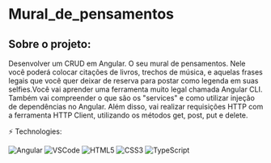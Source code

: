 # Mural_de_pensamentos
## Sobre o projeto:
Desenvolver um CRUD em Angular.
O seu mural de pensamentos. Nele você poderá colocar citações de livros, trechos de música, e aquelas frases legais que você quer deixar de reserva para postar como legenda em suas selfies.Você vai aprender uma ferramenta muito legal chamada Angular CLI. 
Também vai compreender o que são os "services" e como utilizar injeção de dependências no Angular. Além disso, vai realizar requisições HTTP com a ferramenta HTTP Client, utilizando os métodos get, post, put e delete.

⚡ Technologies:

![Angular](https://img.shields.io/badge/-Angular-DD0031?style=flat-square&logo=angular)
![VSCode](https://img.shields.io/badge/-VSCode-007ACC?style=flat-square&logo=visual-studio-code&logoColor=white)
![HTML5](https://img.shields.io/badge/-HTML5-E34F26?style=flat-square&logo=html5&logoColor=white)
![CSS3](https://img.shields.io/badge/-CSS3-1572B6?style=flat-square&logo=css3)
![TypeScript](https://img.shields.io/badge/-TypeScript-007ACC?style=flat-square&logo=typescript&logoColor=white)
